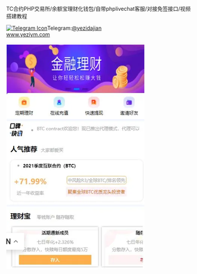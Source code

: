 TC合约PHP交易所/余额宝理财化钱包/自带phplivechat客服/对接免签接口/视频搭建教程<p dir="auto"><a target="_blank" rel="noopener noreferrer nofollow" href="https://camo.githubusercontent.com/d614d90677fbc2e34c7c62ebc68c82379d87a57c4beaf05af65fec7ba6b72e36/68747470733a2f2f63646e2d69636f6e732d706e672e666c617469636f6e2e636f6d2f3531322f323131312f323131313634362e706e67"><img src="https://camo.githubusercontent.com/d614d90677fbc2e34c7c62ebc68c82379d87a57c4beaf05af65fec7ba6b72e36/68747470733a2f2f63646e2d69636f6e732d706e672e666c617469636f6e2e636f6d2f3531322f323131312f323131313634362e706e67" alt="Telegram Icon" style="width: 16px; max-width: 100%;" data-canonical-src="https://cdn-icons-png.flaticon.com/512/2111/2111646.png"></a>Telegram:<a href="https://t.me/yezidajian" rel="nofollow">@yezidajian</a><br><a href="https://www.yeziym.com/">www.yeziym.com</a></p><img src="https://github.com/yeziym/TCheyuePH_0X/blob/main/hf1Ug.png">